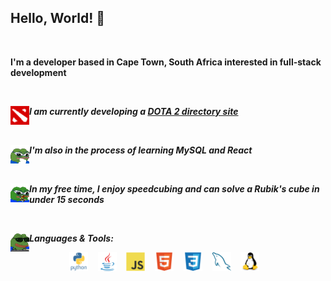 ## Hello, World! 👋

<br>

<strong>I'm a developer based in Cape Town, South Africa interested in full-stack development</strong>

<br>

<img src="https://github.com/LonwaboMvovo/LonwaboMvovo/blob/main/dotA.png" title="dotA" height="30" align="left"> <strong>*I am currently developing a [DOTA 2 directory site](https://github.com/LonwaboMvovo/dotAlmanac)*</strong>

<br>

<img src="https://github.com/LonwaboMvovo/LonwaboMvovo/blob/main/peepog.webp" title="peepoG" height="30" align="left"> <strong>*I'm also in the process of learning MySQL and React*</strong>

<br>

<img src="https://github.com/LonwaboMvovo/LonwaboMvovo/blob/main/peepocube.webp" title="peepoCube" height="30" align="left"> <strong>*In my free time, I enjoy speedcubing and can solve a Rubik's cube in under 15 seconds*</strong>

<br>

<img src="https://github.com/LonwaboMvovo/LonwaboMvovo/blob/main/hackermans.webp" title="HACKERMANS" height="30" align="left"> <strong>*Languages & Tools:*</strong>

<div align="center">
  <img src="https://github.com/devicons/devicon/blob/master/icons/python/python-original-wordmark.svg" title="Python" alt="Python" width="30" height="30"/>&nbsp;&nbsp;&nbsp;
  <img src="https://github.com/devicons/devicon/blob/master/icons/java/java-original.svg" title="Java" alt="Java" width="30" height="30"/>&nbsp;&nbsp;&nbsp;
  <img src="https://github.com/devicons/devicon/blob/master/icons/javascript/javascript-original.svg" title="JavaScript" alt="JavaScript" width="30" height="30"/>&nbsp;&nbsp;&nbsp;
  <img src="https://github.com/devicons/devicon/blob/master/icons/html5/html5-original.svg" title="HTML" alt="HTML" width="30" height="30"/>&nbsp;&nbsp;&nbsp;
  <img src="https://github.com/devicons/devicon/blob/master/icons/css3/css3-original.svg" title="CSS" alt="CSS" width="30" height="30"/>&nbsp;&nbsp;&nbsp;
  <img src="https://github.com/devicons/devicon/blob/master/icons/mysql/mysql-original.svg" title="MySQL" alt="MySQL" width="30" height="30"/>&nbsp;&nbsp;&nbsp;
  <img src="https://github.com/devicons/devicon/blob/master/icons/linux/linux-original.svg" title="linux" alt="linux" width="30" height="30"/>&nbsp;&nbsp;&nbsp;
</div>
